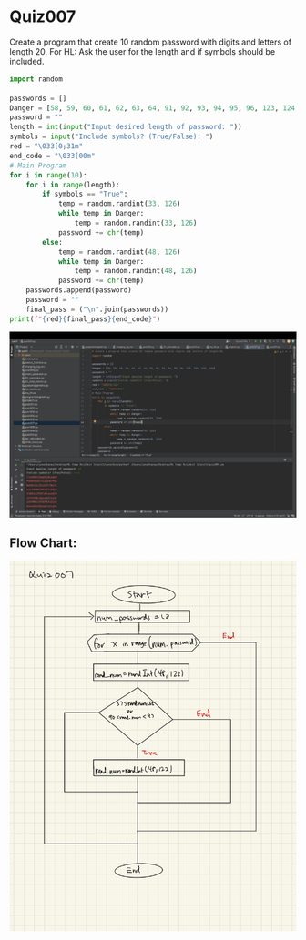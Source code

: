 # Quiz007
Create a program that create 10 random password with digits and letters of length 20. For HL: Ask the user for the length and if symbols should be included.


```.py
import random

passwords = []
Danger = [58, 59, 60, 61, 62, 63, 64, 91, 92, 93, 94, 95, 96, 123, 124, 125, 126]
password = ""
length = int(input("Input desired length of password: "))
symbols = input("Include symbols? (True/False): ")
red = "\033[0;31m"
end_code = "\033[00m"
# Main Program
for i in range(10):
    for i in range(length):
        if symbols == "True":
            temp = random.randint(33, 126)
            while temp in Danger:
                temp = random.randint(33, 126)
            password += chr(temp)
        else:
            temp = random.randint(48, 126)
            while temp in Danger:
                temp = random.randint(48, 126)
            password += chr(temp)
    passwords.append(password)
    password = ""
    final_pass = ("\n".join(passwords))
print(f"{red}{final_pass}{end_code}")
```


![](quiz007code.jpg)


## Flow Chart:


![](007flowchart.jpg)
